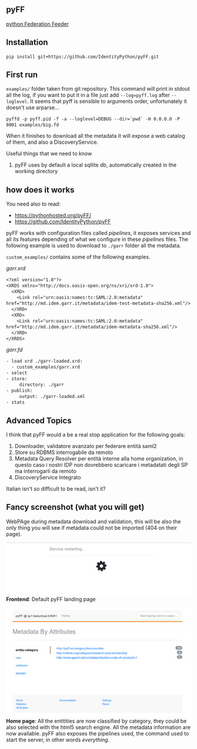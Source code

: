 pyFF
----
[python Federation Feeder](https://github.com/IdentityPython/pyFF)


## Installation
````
pip install git+https://github.com/IdentityPython/pyFF.git
````

## First run

`examples/` folder taken from git repository.
This command will print in stdout all the log, if you want to put it in a file just add `--log=pyff.log` after `--loglevel`.
It seems that pyff is sensible to arguments order, unfortunately it doesn't use arparse...

````
pyffd -p pyff.pid -f -a --loglevel=DEBUG --dir=`pwd` -H 0.0.0.0 -P 8001 examples/big.fd
````
When it finishes to download all the metadata it will expose a web catalog of them, and also a DiscoveryService.

Useful things that we need to know
1. pyFF uses by default a local sqllite db, automatically created in the working directory

## how does it works
You need also to read:
- https://pythonhosted.org/pyFF/
- https://github.com/IdentityPython/pyFF

pyFF works with configuration files called _pipelines_, it exposes services and all its features depending of what we configure in these _pipelines_ files. The following example is used to download to `./garr` folder all the metadata.

`custom_examples/` contains some of the following examples.

*garr.xrd*
````
<?xml version="1.0"?>
<XRDS xmlns="http://docs.oasis-open.org/ns/xri/xrd-1.0">
  <XRD>
    <Link rel="urn:oasis:names:tc:SAML:2.0:metadata" href="http://md.idem.garr.it/metadata/idem-test-metadata-sha256.xml"/>
  </XRD>
  <XRD>
    <Link rel="urn:oasis:names:tc:SAML:2.0:metadata" href="http://md.idem.garr.it/metadata/idem-metadata-sha256.xml"/>
  </XRD>
</XRDS>
````

*garr.fd*
````
- load xrd ./garr-loaded.xrd:
  - custom_examples/garr.xrd
- select
- store:
     directory: ./garr
- publish:
     output: ./garr-loaded.xml
- stats
````

## Advanced Topics
I think that pyFF would a be a real stop application for the following goals:

1. Downloader, validatore avanzato per federare entità saml2
2. Store su RDBMS interrogabile da remoto
3. Metadata Query Resolver per entità interne alla home organization, in questo caso i nostri IDP non dovrebbero scaricare i metadatati degli SP ma interrogarli da remoto
4. DiscoveryService Integrato

Italian isn't so difficult to be read, isn't it?


## Fancy screenshot (what you will get)
WebPAge during metadata download and validation, this will be also the only thing you will see if metadata could not be imported (404 on their page).

![Loading](gallery/service_request.png)
**Frontend**: Default pyFF landing page

![Home](gallery/Selezione_537.png)
**Home page**: All the entitities are now classified by category, they could be also selected with the html5 search engine. All the metadata information are now available. pyFF also exposes the pipelines used, the command used to start the server, in other words _everything_.

